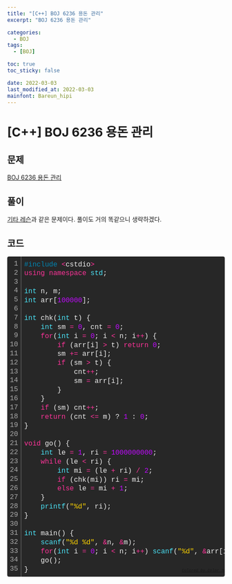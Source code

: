 ```yaml
---
title: "[C++] BOJ 6236 용돈 관리"
excerpt: "BOJ 6236 용돈 관리"

categories:
  - BOJ
tags:
  - [BOJ]

toc: true
toc_sticky: false

date: 2022-03-03
last_modified_at: 2022-03-03
mainfont: Bareun_hipi
---
```


# [C++] BOJ 6236 용돈 관리

## 문제

[BOJ 6236 용돈 관리](https://www.acmicpc.net/problem/6236)

## 풀이

[기타 레슨](https://www.acmicpc.net/problem/2343)과 같은 문제이다. 풀이도 거의 똑같으니 생략하겠다.

## 코드

<div class="colorscripter-code" style="color:#f0f0f0;font-family:Consolas, 'Liberation Mono', Menlo, Courier, monospace !important; position:relative !important;overflow:auto"><table class="colorscripter-code-table" style="margin:0;padding:0;border:none;background-color:#272727;border-radius:4px;" cellspacing="0" cellpadding="0"><tr><td style="padding:6px;border-right:2px solid #4f4f4f"><div style="margin:0;padding:0;word-break:normal;text-align:right;color:#aaa;font-family:Consolas, 'Liberation Mono', Menlo, Courier, monospace !important;line-height:130%"><div style="line-height:130%">1</div><div style="line-height:130%">2</div><div style="line-height:130%">3</div><div style="line-height:130%">4</div><div style="line-height:130%">5</div><div style="line-height:130%">6</div><div style="line-height:130%">7</div><div style="line-height:130%">8</div><div style="line-height:130%">9</div><div style="line-height:130%">10</div><div style="line-height:130%">11</div><div style="line-height:130%">12</div><div style="line-height:130%">13</div><div style="line-height:130%">14</div><div style="line-height:130%">15</div><div style="line-height:130%">16</div><div style="line-height:130%">17</div><div style="line-height:130%">18</div><div style="line-height:130%">19</div><div style="line-height:130%">20</div><div style="line-height:130%">21</div><div style="line-height:130%">22</div><div style="line-height:130%">23</div><div style="line-height:130%">24</div><div style="line-height:130%">25</div><div style="line-height:130%">26</div><div style="line-height:130%">27</div><div style="line-height:130%">28</div><div style="line-height:130%">29</div><div style="line-height:130%">30</div><div style="line-height:130%">31</div><div style="line-height:130%">32</div><div style="line-height:130%">33</div><div style="line-height:130%">34</div><div style="line-height:130%">35</div></div></td><td style="padding:6px 0;text-align:left"><div style="margin:0;padding:0;color:#f0f0f0;font-family:Consolas, 'Liberation Mono', Menlo, Courier, monospace !important;line-height:130%"><div style="padding:0 6px; white-space:pre; line-height:130%"><span style="color:#0086b3">#include</span>&nbsp;<span style="color:#aaffaa"></span><span style="color:#ff3399">&lt;</span>cstdio<span style="color:#aaffaa"></span><span style="color:#ff3399">&gt;</span></div><div style="padding:0 6px; white-space:pre; line-height:130%"><span style="color:#ff3399">using</span>&nbsp;<span style="color:#ff3399">namespace</span>&nbsp;<span style="color:#4be6fa">std</span>;</div><div style="padding:0 6px; white-space:pre; line-height:130%">&nbsp;</div><div style="padding:0 6px; white-space:pre; line-height:130%"><span style="color:#4be6fa">int</span>&nbsp;n,&nbsp;m;</div><div style="padding:0 6px; white-space:pre; line-height:130%"><span style="color:#4be6fa">int</span>&nbsp;arr[<span style="color:#c10aff">100000</span>];</div><div style="padding:0 6px; white-space:pre; line-height:130%">&nbsp;</div><div style="padding:0 6px; white-space:pre; line-height:130%"><span style="color:#4be6fa">int</span>&nbsp;chk(<span style="color:#4be6fa">int</span>&nbsp;t)&nbsp;{</div><div style="padding:0 6px; white-space:pre; line-height:130%">&nbsp;&nbsp;&nbsp;&nbsp;<span style="color:#4be6fa">int</span>&nbsp;sm&nbsp;<span style="color:#aaffaa"></span><span style="color:#ff3399">=</span>&nbsp;<span style="color:#c10aff">0</span>,&nbsp;cnt&nbsp;<span style="color:#aaffaa"></span><span style="color:#ff3399">=</span>&nbsp;<span style="color:#c10aff">0</span>;</div><div style="padding:0 6px; white-space:pre; line-height:130%">&nbsp;&nbsp;&nbsp;&nbsp;<span style="color:#ff3399">for</span>(<span style="color:#4be6fa">int</span>&nbsp;i&nbsp;<span style="color:#aaffaa"></span><span style="color:#ff3399">=</span>&nbsp;<span style="color:#c10aff">0</span>;&nbsp;i&nbsp;<span style="color:#aaffaa"></span><span style="color:#ff3399">&lt;</span>&nbsp;n;&nbsp;i<span style="color:#aaffaa"></span><span style="color:#ff3399">+</span><span style="color:#aaffaa"></span><span style="color:#ff3399">+</span>)&nbsp;{</div><div style="padding:0 6px; white-space:pre; line-height:130%">&nbsp;&nbsp;&nbsp;&nbsp;&nbsp;&nbsp;&nbsp;&nbsp;<span style="color:#ff3399">if</span>&nbsp;(arr[i]&nbsp;<span style="color:#aaffaa"></span><span style="color:#ff3399">&gt;</span>&nbsp;t)&nbsp;<span style="color:#ff3399">return</span>&nbsp;<span style="color:#c10aff">0</span>;</div><div style="padding:0 6px; white-space:pre; line-height:130%">&nbsp;&nbsp;&nbsp;&nbsp;&nbsp;&nbsp;&nbsp;&nbsp;sm&nbsp;<span style="color:#aaffaa"></span><span style="color:#ff3399">+</span><span style="color:#aaffaa"></span><span style="color:#ff3399">=</span>&nbsp;arr[i];</div><div style="padding:0 6px; white-space:pre; line-height:130%">&nbsp;&nbsp;&nbsp;&nbsp;&nbsp;&nbsp;&nbsp;&nbsp;<span style="color:#ff3399">if</span>&nbsp;(sm&nbsp;<span style="color:#aaffaa"></span><span style="color:#ff3399">&gt;</span>&nbsp;t)&nbsp;{</div><div style="padding:0 6px; white-space:pre; line-height:130%">&nbsp;&nbsp;&nbsp;&nbsp;&nbsp;&nbsp;&nbsp;&nbsp;&nbsp;&nbsp;&nbsp;&nbsp;cnt<span style="color:#aaffaa"></span><span style="color:#ff3399">+</span><span style="color:#aaffaa"></span><span style="color:#ff3399">+</span>;</div><div style="padding:0 6px; white-space:pre; line-height:130%">&nbsp;&nbsp;&nbsp;&nbsp;&nbsp;&nbsp;&nbsp;&nbsp;&nbsp;&nbsp;&nbsp;&nbsp;sm&nbsp;<span style="color:#aaffaa"></span><span style="color:#ff3399">=</span>&nbsp;arr[i];</div><div style="padding:0 6px; white-space:pre; line-height:130%">&nbsp;&nbsp;&nbsp;&nbsp;&nbsp;&nbsp;&nbsp;&nbsp;}</div><div style="padding:0 6px; white-space:pre; line-height:130%">&nbsp;&nbsp;&nbsp;&nbsp;}</div><div style="padding:0 6px; white-space:pre; line-height:130%">&nbsp;&nbsp;&nbsp;&nbsp;<span style="color:#ff3399">if</span>&nbsp;(sm)&nbsp;cnt<span style="color:#aaffaa"></span><span style="color:#ff3399">+</span><span style="color:#aaffaa"></span><span style="color:#ff3399">+</span>;</div><div style="padding:0 6px; white-space:pre; line-height:130%">&nbsp;&nbsp;&nbsp;&nbsp;<span style="color:#ff3399">return</span>&nbsp;(cnt&nbsp;<span style="color:#aaffaa"></span><span style="color:#ff3399">&lt;</span><span style="color:#aaffaa"></span><span style="color:#ff3399">=</span>&nbsp;m)&nbsp;?&nbsp;<span style="color:#c10aff">1</span>&nbsp;:&nbsp;<span style="color:#c10aff">0</span>;</div><div style="padding:0 6px; white-space:pre; line-height:130%">}</div><div style="padding:0 6px; white-space:pre; line-height:130%">&nbsp;</div><div style="padding:0 6px; white-space:pre; line-height:130%"><span style="color:#ff3399">void</span>&nbsp;go()&nbsp;{</div><div style="padding:0 6px; white-space:pre; line-height:130%">&nbsp;&nbsp;&nbsp;&nbsp;<span style="color:#4be6fa">int</span>&nbsp;le&nbsp;<span style="color:#aaffaa"></span><span style="color:#ff3399">=</span>&nbsp;<span style="color:#c10aff">1</span>,&nbsp;ri&nbsp;<span style="color:#aaffaa"></span><span style="color:#ff3399">=</span>&nbsp;<span style="color:#c10aff">1000000000</span>;</div><div style="padding:0 6px; white-space:pre; line-height:130%">&nbsp;&nbsp;&nbsp;&nbsp;<span style="color:#ff3399">while</span>&nbsp;(le&nbsp;<span style="color:#aaffaa"></span><span style="color:#ff3399">&lt;</span>&nbsp;ri)&nbsp;{</div><div style="padding:0 6px; white-space:pre; line-height:130%">&nbsp;&nbsp;&nbsp;&nbsp;&nbsp;&nbsp;&nbsp;&nbsp;<span style="color:#4be6fa">int</span>&nbsp;mi&nbsp;<span style="color:#aaffaa"></span><span style="color:#ff3399">=</span>&nbsp;(le&nbsp;<span style="color:#aaffaa"></span><span style="color:#ff3399">+</span>&nbsp;ri)&nbsp;<span style="color:#aaffaa"></span><span style="color:#ff3399">/</span>&nbsp;<span style="color:#c10aff">2</span>;</div><div style="padding:0 6px; white-space:pre; line-height:130%">&nbsp;&nbsp;&nbsp;&nbsp;&nbsp;&nbsp;&nbsp;&nbsp;<span style="color:#ff3399">if</span>&nbsp;(chk(mi))&nbsp;ri&nbsp;<span style="color:#aaffaa"></span><span style="color:#ff3399">=</span>&nbsp;mi;</div><div style="padding:0 6px; white-space:pre; line-height:130%">&nbsp;&nbsp;&nbsp;&nbsp;&nbsp;&nbsp;&nbsp;&nbsp;<span style="color:#ff3399">else</span>&nbsp;le&nbsp;<span style="color:#aaffaa"></span><span style="color:#ff3399">=</span>&nbsp;mi&nbsp;<span style="color:#aaffaa"></span><span style="color:#ff3399">+</span>&nbsp;<span style="color:#c10aff">1</span>;</div><div style="padding:0 6px; white-space:pre; line-height:130%">&nbsp;&nbsp;&nbsp;&nbsp;}</div><div style="padding:0 6px; white-space:pre; line-height:130%">&nbsp;&nbsp;&nbsp;&nbsp;<span style="color:#4be6fa">printf</span>(<span style="color:#ffd500">"%d"</span>,&nbsp;ri);</div><div style="padding:0 6px; white-space:pre; line-height:130%">}</div><div style="padding:0 6px; white-space:pre; line-height:130%">&nbsp;</div><div style="padding:0 6px; white-space:pre; line-height:130%"><span style="color:#4be6fa">int</span>&nbsp;main()&nbsp;{</div><div style="padding:0 6px; white-space:pre; line-height:130%">&nbsp;&nbsp;&nbsp;&nbsp;<span style="color:#4be6fa">scanf</span>(<span style="color:#ffd500">"%d&nbsp;%d"</span>,&nbsp;<span style="color:#aaffaa"></span><span style="color:#ff3399">&amp;</span>n,&nbsp;<span style="color:#aaffaa"></span><span style="color:#ff3399">&amp;</span>m);</div><div style="padding:0 6px; white-space:pre; line-height:130%">&nbsp;&nbsp;&nbsp;&nbsp;<span style="color:#ff3399">for</span>(<span style="color:#4be6fa">int</span>&nbsp;i&nbsp;<span style="color:#aaffaa"></span><span style="color:#ff3399">=</span>&nbsp;<span style="color:#c10aff">0</span>;&nbsp;i&nbsp;<span style="color:#aaffaa"></span><span style="color:#ff3399">&lt;</span>&nbsp;n;&nbsp;i<span style="color:#aaffaa"></span><span style="color:#ff3399">+</span><span style="color:#aaffaa"></span><span style="color:#ff3399">+</span>)&nbsp;<span style="color:#4be6fa">scanf</span>(<span style="color:#ffd500">"%d"</span>,&nbsp;<span style="color:#aaffaa"></span><span style="color:#ff3399">&amp;</span>arr[i]);</div><div style="padding:0 6px; white-space:pre; line-height:130%">&nbsp;&nbsp;&nbsp;&nbsp;go();</div><div style="padding:0 6px; white-space:pre; line-height:130%">}</div></div><div style="text-align:right;margin-top:-13px;margin-right:5px;font-size:9px;font-style:italic"><a href="http://colorscripter.com/info#e" target="_blank" style="color:#4f4f4ftext-decoration:none">Colored by Color Scripter</a></div></td><td style="vertical-align:bottom;padding:0 2px 4px 0"><a href="http://colorscripter.com/info#e" target="_blank" style="text-decoration:none;color:white"><span style="font-size:9px;word-break:normal;background-color:#4f4f4f;color:white;border-radius:10px;padding:1px">cs</span></a></td></tr></table></div>
